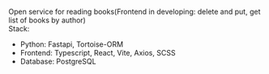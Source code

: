 Open service for reading books(Frontend in developing: delete and put, get list of books by author)  
Stack:
- Python: Fastapi, Tortoise-ORM
- Frontend: Typescript, React, Vite, Axios, SCSS
- Database: PostgreSQL
